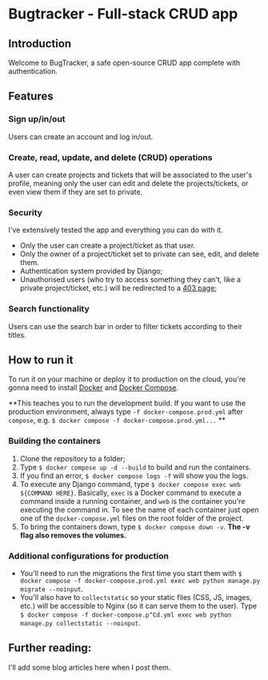 # Bugtracker - Full-stack CRUD app

## Introduction

Welcome to BugTracker, a safe open-source CRUD app complete with authentication.


## Features

### Sign up/in/out

Users can create an account and log in/out.


### Create, read, update, and delete (CRUD) operations

A user can create projects and tickets that will be associated to the user's profile, meaning only the user can edit and delete the projects/tickets, or even view them if they are set to private.


### Security

I've extensively tested the app and everything you can do with it.

- Only the user can create a project/ticket as that user.
- Only the owner of a project/ticket set to private can see, edit, and delete them.
- Authentication system provided by Django;
- Unauthorised users (who try to access something they can't, like a private project/ticket, etc.) will be redirected to a [403 page](https://en.wikipedia.org/wiki/HTTP_403);


### Search functionality

Users can use the search bar in order to filter tickets according to their titles.


## How to run it

To run it on your machine or deploy it to production on the cloud, you're gonna need to install [Docker](https://docs.docker.com/get-docker/) and [Docker Compose](https://docs.docker.com/compose/).

**This teaches you to run the development build. If you want to use the production environment, always type `-f docker-compose.prod.yml` after `compose`, e.g. `$ docker compose -f docker-compose.prod.yml...` **

### Building the containers

1. Clone the repository to a folder;
2. Type `$ docker compose up -d --build` to build and run the containers.
3. If you find an error, `$ docker compose logs -f` will show you the logs.
4. To execute any Django command, type `$ docker compose exec web ${COMMAND HERE}`. Basically, `exec` is a Docker command to execute a command inside a running container, and `web` is the container you're executing the command in. To see the name of each container just open one of the `docker-compose.yml` files on the root folder of the project.
5. To bring the containers down, type `$ docker compose down -v`. **The -v flag also removes the volumes.**

### Additional configurations for production

- You'll need to run the migrations the first time you start them with `$ docker compose -f docker-compose.prod.yml exec web python manage.py migrate --noinput`.
- You'll also have to `collectstatic` so your static files (CSS, JS, images, etc.) will be accessible to Nginx (so it can serve them to the user). Type `$ docker compose -f docker-compose.p^Cd.yml exec web python manage.py collectstatic --noinput`.


## Further reading:
I'll add some blog articles here when I post them.

